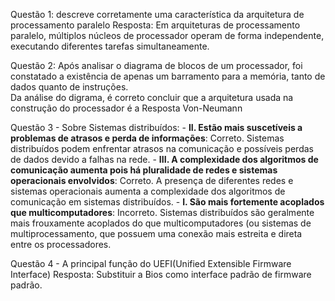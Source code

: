 Questão 1: descreve corretamente uma característica da arquitetura de processamento paralelo
	Resposta: Em arquiteturas de processamento paralelo, múltiplos núcleos de processador operam de forma independente, executando diferentes tarefas simultaneamente.

Questão 2: Após analisar o diagrama de blocos de um processador, foi constatado a existência de apenas um barramento para a memória, tanto de dados quanto de instruções.  
Da análise do digrama, é correto concluir que a arquitetura usada na construção do processador é a
	Resposta Von-Neumann

Questão 3 - Sobre Sistemas distribuídos:
	- **II. Estão mais suscetíveis a problemas de atrasos e perda de informações**: Correto. Sistemas distribuídos podem enfrentar atrasos na comunicação e possíveis perdas de dados devido a falhas na rede.
	- **III. A complexidade dos algoritmos de comunicação aumenta pois há pluralidade de redes e sistemas operacionais envolvidos**: Correto. A presença de diferentes redes e sistemas operacionais aumenta a complexidade dos algoritmos de comunicação em sistemas distribuídos.
	- **I. São mais fortemente acoplados que multicomputadores**: Incorreto. Sistemas distribuídos são geralmente mais frouxamente acoplados do que multicomputadores (ou sistemas de multiprocessamento, que possuem uma conexão mais estreita e direta entre os processadores.

Questão 4 - A principal função do UEFI(Unified Extensible Firmware Interface)
	Resposta: Substituir a Bios como interface padrão de firmware padrão.